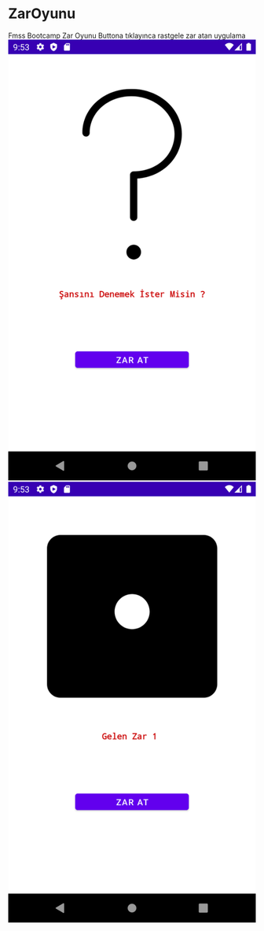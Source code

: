 # ZarOyunu
Fmss Bootcamp Zar Oyunu
Buttona tıklayınca rastgele zar atan uygulama
![Giriş Ekranı](https://github.com/FMSSBilisimAndroid/Mehmet-Sevim/blob/main/Week1/app/src/main/res/drawable/girisekrani.png?raw=true)
![Zar](https://github.com/FMSSBilisimAndroid/Mehmet-Sevim/blob/main/Week1/app/src/main/res/drawable/Zar.png?raw=true)
